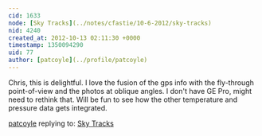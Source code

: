 ```yaml
---
cid: 1633
node: [Sky Tracks](../notes/cfastie/10-6-2012/sky-tracks)
nid: 4240
created_at: 2012-10-13 02:11:30 +0000
timestamp: 1350094290
uid: 77
author: [patcoyle](../profile/patcoyle)
---
```


Chris, this is delightful. I love the fusion of the gps info with the fly-through point-of-view and the photos at oblique angles. I don't have GE Pro, might need to rethink that. Will be fun to see how the other temperature and pressure data gets integrated.

[patcoyle](../profile/patcoyle) replying to: [Sky Tracks](../notes/cfastie/10-6-2012/sky-tracks)

